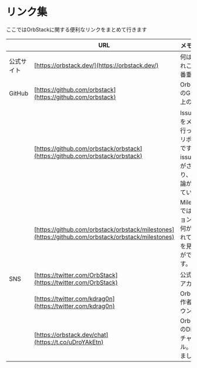 # リンク集

ここではOrbStackに関する便利なリンクをまとめて行きます

|        | URL                                                                                                | メモ・備考                                                |
|--------|----------------------------------------------------------------------------------------------------|------------------------------------------------------|
| 公式サイト  | [https://orbstack.dev/](https://orbstack.dev/)                                                     | 何はともあれここが一番重要                                        |
| GitHub | [https://github.com/orbstack](https://github.com/orbstack)                                         | OrbStackのGitHub上のページ                                 |
|        | [https://github.com/orbstack/orbstack](https://github.com/orbstack/orbstack)                       | Issue管理をメインで行っているリポジトリです。issue管理がされており、日々議論がなされています。 |
|        | [https://github.com/orbstack/orbstack/milestones](https://github.com/orbstack/orbstack/milestones) | Milestonesではバージョンごとに何が対応されているかを見ることができます。            |
| SNS    | [https://twitter.com/OrbStack](https://twitter.com/OrbStack)                                       | 公式twitterアカウント                                       |
|        | [https://twitter.com/kdrag0n](https://twitter.com/kdrag0n)                                         | OrbStack作者のアカウント                                     |
|        | [https://orbstack.dev/chat](https://t.co/uDroYAkEtn)                                               | OrbStackのDiscordチャンネル。参加しましょう！                       |